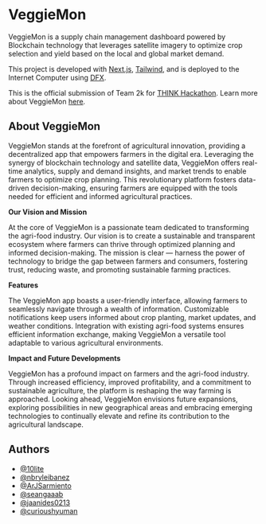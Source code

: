 # VeggieMon
VeggieMon is a supply chain management dashboard powered by Blockchain technology that leverages satellite imagery to optimize crop selection and yield based on the local and global market demand. 

This project is developed with [Next.js](https://nextjs.org/), [Tailwind](https://tailwindcss.com/), and is deployed to the Internet Computer using [DFX](https://internetcomputer.org/docs/current/references/cli-reference/dfx-parent). 

This is the official submission of Team 2k for [THINK Hackathon](https://lu.ma/thinkhackathon). Learn more about VeggieMon [here](https://gamma.app/public/VeggieMon-byv7xw1fiqq2uos?mode=present#card-e9q8jzrjsf3zwkg).

## About VeggieMon
VeggieMon stands at the forefront of agricultural innovation, providing a decentralized app that empowers farmers in the digital era. Leveraging the synergy of blockchain technology and satellite data, VeggieMon offers real-time analytics, supply and demand insights, and market trends to enable farmers to optimize crop planning. This revolutionary platform fosters data-driven decision-making, ensuring farmers are equipped with the tools needed for efficient and informed agricultural practices.

**Our Vision and Mission**

At the core of VeggieMon is a passionate team dedicated to transforming the agri-food industry. Our vision is to create a sustainable and transparent ecosystem where farmers can thrive through optimized planning and informed decision-making. The mission is clear — harness the power of technology to bridge the gap between farmers and consumers, fostering trust, reducing waste, and promoting sustainable farming practices.

**Features**

The VeggieMon app boasts a user-friendly interface, allowing farmers to seamlessly navigate through a wealth of information. Customizable notifications keep users informed about crop planting, market updates, and weather conditions. Integration with existing agri-food systems ensures efficient information exchange, making VeggieMon a versatile tool adaptable to various agricultural environments.

**Impact and Future Developments**

VeggieMon has a profound impact on farmers and the agri-food industry. Through increased efficiency, improved profitability, and a commitment to sustainable agriculture, the platform is reshaping the way farming is approached. Looking ahead, VeggieMon envisions future expansions, exploring possibilities in new geographical areas and embracing emerging technologies to continually elevate and refine its contribution to the agricultural landscape.

## Authors
- [@10lite](https://github.com/10lite)
- [@nbryleibanez](https://github.com/nbryleibanez)
- [@ArJSarmiento](https://github.com/arjsarmiento)
- [@seangaaab](https://github.com/seangaaab)
- [@jaanides0213](https://github.com/jaanides0213)
- [@curioushyuman](https://github.com/curioushyuman)








